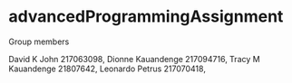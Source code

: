 # advancedProgrammingAssignment

Group members 

David K John 217063098,
Dionne Kauandenge 217094716,
Tracy M Kauandenge 21807642,
Leonardo Petrus 217070418,

